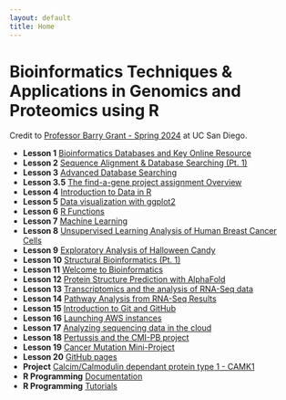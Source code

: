```yaml
---
layout: default
title: Home
---
```


# Bioinformatics Techniques & Applications in Genomics and Proteomics using R
Credit to [Professor Barry Grant - Spring 2024](https://bioboot.github.io/bimm143_S24/) at UC San Diego.

- **Lesson 1** [Bioinformatics Databases and Key Online Resource](https://github.com/NeuraByte-UCSD-ITS/BIMM143/blob/main/Class%201/lab1.pdf)
- **Lesson 2** [Sequence Alignment & Database Searching (Pt. 1)](https://github.com/NeuraByte-UCSD-ITS/BIMM143/blob/main/Class%202/lab2_completed.pdf)
- **Lesson 3** [Advanced Database Searching](https://bioboot.github.io/bimm143_S24/class-material/Find_A_Gene_Project.pdf)
- **Lesson 3.5** [The find-a-gene project assignment Overview](https://github.com/NeuraByte-UCSD-ITS/BIMM143/blob/main/Class%203/lab3.pdf)
- **Lesson 4** [Introduction to Data in R](https://github.com/NeuraByte-UCSD-ITS/BIMM143/blob/main/Class%204/lab4.pdf)
- **Lesson 5** [Data visualization with ggplot2](https://github.com/NeuraByte-UCSD-ITS/BIMM143/blob/main/Class%205/Class05.pdf)
- **Lesson 6** [R Functions](https://github.com/NeuraByte-UCSD-ITS/BIMM143/blob/main/Class%206/class06.pdf)
- **Lesson 7** [Machine Learning](https://github.com/NeuraByte-UCSD-ITS/BIMM143/blob/main/Class%207/Class%207_%20Machine%20Learning%20-%20Lab_07.pdf)
- **Lesson 8** [Unsupervised Learning Analysis of Human Breast Cancer Cells](https://github.com/NeuraByte-UCSD-ITS/BIMM143/blob/main/Class%208/08%20HW-Lab%20Class08(ML%20Mini%20Project).pdf)
- **Lesson 9** [Exploratory Analysis of Halloween Candy](https://github.com/NeuraByte-UCSD-ITS/BIMM143/blob/main/Class%209/Lab%20Class9%20Halloween%20Mini-Project.pdf)
- **Lesson 10** [Structural Bioinformatics (Pt. 1)](https://bioboot.github.io/bimm143_S24/class-material/pdb_pca_labclass.html)
- **Lesson 11** [Welcome to Bioinformatics](https://github.com/NeuraByte-UCSD-ITS/BIMM143/blob/main/Class%2011/Lab%20Class11%20Pt.1%20(RNASeq%20Galaxy).pdf)
- **Lesson 12** [Protein Structure Prediction with AlphaFold](https://bioboot.github.io/bimm143_S24/class-material/class11_alphafold.html)
- **Lesson 13** [Transcriptomics and the analysis of RNA-Seq data](https://bioboot.github.io/bimm143_S24/class-material/class13_deseq.html)
- **Lesson 14** [Pathway Analysis from RNA-Seq Results](https://github.com/NeuraByte-UCSD-ITS/BIMM143/blob/main/Class%2014/Class14%20DESeq2%20mini%20project.pdf)
- **Lesson 15** [Introduction to Git and GitHub](https://bioboot.github.io/bimm143_S24/class-material/github_lab.html)
- **Lesson 16** [Launching AWS instances](https://bioboot.github.io/bimm143_S24/class-material/aws_01.html)
- **Lesson 17** [Analyzing sequencing data in the cloud](https://github.com/NeuraByte-UCSD-ITS/BIMM143/blob/main/Class_17/17_Lab17_Analyzing_sequencing_data_in_the_cloud_%5BExtra_credit%5D.pdf)
- **Lesson 18** [Pertussis and the CMI-PB project](https://github.com/NeuraByte-UCSD-ITS/BIMM143/blob/main/Class_18/18._Pertussis_Resurgence_(mini-project).pdf)
- **Lesson 19** [Cancer Mutation Mini-Project](https://bioboot.github.io/bimm143_S24/class-material/lab19.pdf)
- **Lesson 20** [GitHub pages](https://neurabyte-ucsd-its.github.io/BIMM143/)
- **Project** [Calcim/Calmodulin dependant protein type 1 - CAMK1](https://github.com/NeuraByte-UCSD-ITS/BIMM143/blob/main/Projects/03*.%20Project%20Find%20a%20Gene%20Assignment%20Part%202.pdf)
- **R Programming** [Documentation](https://www.r-project.org/other-docs.html)
- **R Programming** [Tutorials](https://www.w3schools.com/r/default.asp)
